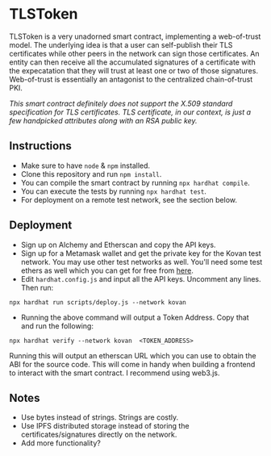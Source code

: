 # TLSToken

TLSToken is a very unadorned smart contract, implementing a web-of-trust model. The underlying idea is that a user can self-publish their TLS certificates while other peers in the network can sign those certificates. An entity can then receive all the accumulated signatures of a certificate with the expecatation that they will trust at least one or two of those signatures. Web-of-trust is essentially an antagonist to the centralized chain-of-trust PKI.

*This smart contract definitely does not support the X.509 standard specification for TLS certificates. TLS certificate, in our context, is just a few handpicked attributes along with an RSA public key.*

## Instructions
* Make sure to have `node` & `npm` installed.
* Clone this repository and run `npm install`.
* You can compile the smart contract by running `npx hardhat compile`.
* You can execute the tests by running `npx hardhat test`.
* For deployment on a remote test network, see the section below.

## Deployment
* Sign up on Alchemy and Etherscan and copy the API keys.
* Sign up for a Metamask wallet and get the private key for the Kovan test network. You may use other test networks as well. You'll need some test ethers as well which you can get for free from [here](https://faucet.kovan.network/).
* Edit `hardhat.config.js` and input all the API keys. Uncomment any lines. Then run:
```
npx hardhat run scripts/deploy.js --network kovan
```
* Running the above command will output a Token Address. Copy that and run the following:
```
npx hardhat verify --network kovan  <TOKEN_ADDRESS>
```
Running this will output an etherscan URL which you can use to obtain the ABI for the source code. This will come in handy when building a frontend to interact with the smart contract. I recommend using web3.js.

## Notes  
* Use bytes instead of strings. Strings are costly.
* Use IPFS distributed storage instead of storing the certificates/signatures directly on the network.
* Add more functionality?